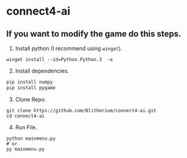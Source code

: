 # connect4-ai
## If you want to modify the game do this steps.
1. Install python (I recommend using `winget`).
```
winget install --id=Python.Python.3  -e
```
2. Install dependencies.
```cmd
pip install numpy
pip install pygame
```
3. Clone Repo.
```
git clone https://github.com/Blitherium/connect4-ai.git 
cd connect4-ai
```
4. Run File.
```
python mainmenu.py
# or
py mainmenu.py
```
